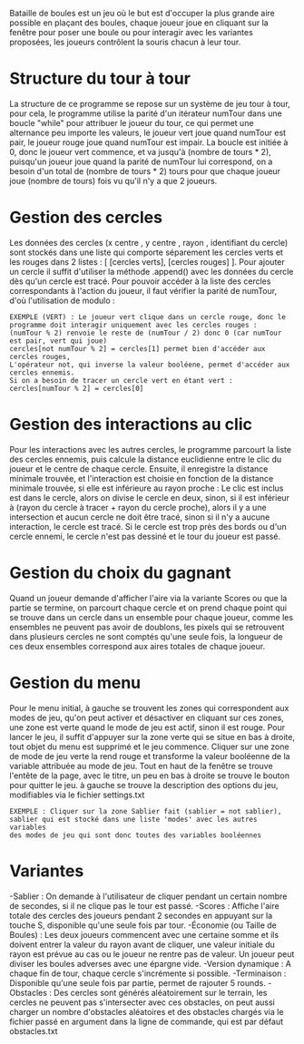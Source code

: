 Bataille de boules est un jeu où le but est d'occuper la plus grande aire possible en plaçant des boules,
chaque joueur joue en cliquant sur la fenêtre pour poser une boule ou pour interagir avec les variantes proposées,
les joueurs contrôlent la souris chacun à leur tour.



# Structure du tour à tour
La structure de ce programme se repose sur un système de jeu tour à tour, pour cela, le programme utilise la parité 
d'un itérateur numTour dans une boucle "while" pour attribuer le joueur du tour, ce qui permet une alternance peu importe les valeurs,
le joueur vert joue quand numTour est pair, le joueur rouge joue quand numTour est impair.
La boucle est initiée à 0, donc le joueur vert commence, et va jusqu'à (nombre de tours * 2), puisqu'un joueur joue quand
la parité de numTour lui correspond, on a besoin d'un total de (nombre de tours * 2) tours pour que chaque joueur joue (nombre de tours) fois
vu qu'il n'y a que 2 joueurs.



# Gestion des cercles
Les données des cercles (x centre , y centre , rayon , identifiant du cercle) sont stockés dans une liste qui comporte séparement
les cercles verts et les rouges dans 2 listes : [ [cercles verts], [cercles rouges] ].
Pour ajouter un cercle il suffit d'utiliser la méthode .append() avec les données du cercle dès qu'un cercle est tracé.
Pour pouvoir accéder à la liste des cercles correspondants à l'action du joueur, il faut vérifier la parité de numTour,
d'où l'utilisation de modulo : 

    EXEMPLE (VERT) : Le joueur vert clique dans un cercle rouge, donc le programme doit interagir uniquement avec les cercles rouges :
    (numTour % 2) renvoie le reste de (numTour / 2) donc 0 (car numTour est pair, vert qui joue)
    cercles[not numTour % 2] = cercles[1] permet bien d'accéder aux cercles rouges,
    L'opérateur not, qui inverse la valeur booléene, permet d'accéder aux cercles ennemis.
    Si on a besoin de tracer un cercle vert en étant vert : cercles[numTour % 2] = cercles[0]



# Gestion des interactions au clic
Pour les interactions avec les autres cercles, le programme parcourt la liste des cercles ennemis, puis calcule la distance 
euclidienne entre le clic du joueur et le centre de chaque cercle. 
Ensuite, il enregistre la distance minimale trouvée, et l'interaction est choisie en fonction de la distance
minimale trouvée, si elle est inférieure au rayon proche : Le clic est inclus est dans le cercle, alors on divise le cercle en deux,
sinon, si il est inférieur à (rayon du cercle à tracer + rayon du cercle proche), alors il y a une intersection et aucun cercle ne 
doit être tracé, sinon si il n'y a aucune interaction, le cercle est tracé.
Si le cercle est trop près des bords ou d'un cercle ennemi, le cercle n'est pas dessiné et le tour du joueur est passé.



# Gestion du choix du gagnant
Quand un joueur demande d'afficher l'aire via la variante Scores ou que la partie se termine, on parcourt chaque cercle et on prend
chaque point qui se trouve dans un cercle dans un ensemble pour chaque joueur, comme les ensembles ne peuvent pas avoir de doublons,
les pixels qui se retrouvent dans plusieurs cercles ne sont comptés qu'une seule fois, 
la longueur de ces deux ensembles correspond aux aires totales de chaque joueur.



# Gestion du menu
Pour le menu initial, à gauche se trouvent les zones qui correspondent aux modes de jeu, qu'on peut activer et désactiver en cliquant
sur ces zones, une zone est verte quand le mode de jeu est actif, sinon il est rouge. Pour lancer le jeu, il suffit d'appuyer sur la
zone verte qui se situe en bas à droite, tout objet du menu est supprimé et le jeu commence.
Cliquer sur une zone de mode de jeu verte la rend rouge et transforme la valeur booléenne de la variable attribuée au mode de jeu.
Tout en haut de la fenêtre se trouve l'entête de la page, avec le titre, un peu en bas à droite se trouve le bouton pour quitter le jeu.
à gauche se trouve la description des options du jeu, modifiables via le fichier settings.txt

    EXEMPLE : Cliquer sur la zone Sablier fait (sablier = not sablier), sablier qui est stocké dans une liste 'modes' avec les autres variables 
    des modes de jeu qui sont donc toutes des variables booléennes



# Variantes
-Sablier : On demande à l'utilisateur de cliquer pendant un certain nombre de secondes, si il ne clique pas le tour est passé.
-Scores : Affiche l'aire totale des cercles des joueurs pendant 2 secondes en appuyant sur la touche S, disponible qu'une seule fois par tour.
-Économie (ou Taille de Boules) : Les deux joueurs commencent avec une certaine somme et ils doivent entrer la valeur du rayon avant de cliquer,
une valeur initiale du rayon est prévue au cas ou le joueur ne rentre pas de valeur. Un joueur peut diviser les boules adverses avec une épargne vide.
-Version dynamique : A chaque fin de tour, chaque cercle s'incrémente si possible.
-Terminaison : Disponible qu'une seule fois par partie, permet de rajouter 5 rounds.
-Obstacles : Des cercles sont générés aléatoirement sur le terrain, les cercles ne peuvent pas s'intersecter avec ces obstacles, on peut aussi
charger un nombre d'obstacles aléatoires et des obstacles chargés via le fichier passé en argument dans la ligne de commande,
qui est par défaut obstacles.txt 
